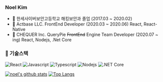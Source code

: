### Noel Kim
- :school: 한세사이버보안고등학교 해킹보안과 졸업 (2017.03 ~ 2020.02)
- :office: Actbase LLC. FrontEnd Developer (2020.03 ~ 2020.06) React, React-Native
- :office: CHEQUER Inc. QueryPie ~~FrontEnd~~ Engine Team Developer (2020.07 ~ ing) React, Nodejs, .Net Core

### 🔭 기술스택
![React](https://img.shields.io/badge/-React-61DAFB?logo=react&logoColor=white&style=flat)
![Javascript](https://img.shields.io/badge/Javascript-FFE400?logo=javascript&logoColor=white&style=flat)
![Typescript](https://img.shields.io/badge/Typescript-0054FF?logo=typescript&logoColor=white&style=flat)
![Nodejs](https://img.shields.io/badge/Nodejs-43853d?logo=node.js&logoColor=white&style=flat)
![.NET Core](https://img.shields.io/badge/-.NET%20Core-512BD4?logo=dotnet&logoColor=white&style=flat)

[![noel's github stats](https://github-readme-stats.vercel.app/api?username=nnnnoel)](https://github.com/nnnnoel)
[![Top Langs](https://github-readme-stats.vercel.app/api/top-langs/?username=nnnnoel&layout=compact)](https://github.com/nnnnoel)
